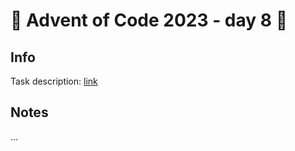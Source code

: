 # 🎄 Advent of Code 2023 - day 8 🎄

## Info

Task description: [link](https://adventofcode.com/2023/day/8)

## Notes

...